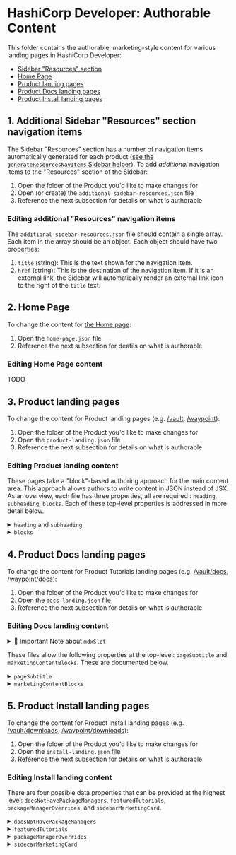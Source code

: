 # HashiCorp Developer: Authorable Content

This folder contains the authorable, marketing-style content for various landing pages in HashiCorp Developer:

- [Sidebar "Resources" section](#1-additional-sidebar-resources-section-navigation-items)
- [Home Page](#2-home-page)
- [Product landing pages](#3-product-landing-pages)
- [Product Docs landing pages](#4-product-docs-landing-pages)
- [Product Install landing pages](#5-product-install-landing-pages)

## 1. Additional Sidebar "Resources" section navigation items

The Sidebar "Resources" section has a number of navigation items automatically generated for each product ([see the `generateResourcesNavItems` Sidebar helper](/src/components/sidebar/helpers/generate-resources-nav-items.ts)). To add _additional_ navigation items to the "Resources" section of the Sidebar:

1. Open the folder of the Product you'd like to make changes for
2. Open (or create) the `additional-sidebar-resources.json` file
3. Reference the next subsection for details on what is authorable

### Editing additional "Resources" navigation items

The `additional-sidebar-resources.json` file should contain a single array. Each item in the array should be an object. Each object should have two properties:

1. `title` (string): This is the text shown for the navigation item.
2. `href` (string): This is the destination of the navigation item. If it is an external link, the Sidebar will automatically render an external link icon to the right of the `title` text.

## 2. Home Page

To change the content for [the Home page](https://developer.hashicorp.com/):

1. Open the `home-page.json` file
2. Reference the next subsection for deatils on what is authorable

### Editing Home Page content

TODO

## 3. Product landing pages

To change the content for Product landing pages (e.g. [/vault](https://developer.hashicorp.com/vault), [/waypoint](https://developer.hashicorp.com/waypoint)):

1. Open the folder of the Product you'd like to make changes for
2. Open the `product-landing.json` file
3. Reference the next subsection for details on what is authorable

### Editing Product landing content

These pages take a "block"-based authoring approach for the main content area. This approach allows authors to write content in JSON instead of JSX. As an overview, each file has three properties, all are required : `heading`, `subheading`, `blocks`. Each of these top-level properties is addressed in more detail below.

<details>
<summary><code>heading</code> and <code>subheading</code></summary>

Source:

```json5
{
	heading: 'Waypoint Documentation',
	subheading: 'Use Waypoint to deliver a PaaS-like experience for Kubernetes, ECS, and other platforms.',
	blocks: [
		/* ... */
	],
}
```

Result:

![](https://user-images.githubusercontent.com/4624598/158818382-e78ea677-85c1-41aa-92b4-ca8714f06f2d.png)

</details>

<details>
<summary><code>blocks</code></summary>

Each item in the `blocks` array represents a component on the page. Each of these items must have a `type` property, which can be one of the types listed below.

<!-- block: type heading -->

<details>
<summary>Block type: <code>"heading"</code></summary>

Heading blocks render HTML heading elements using [our Heading component](../components/heading/index.tsx). Each block accepts the following properties:

| Property  | Type                                                                | Details                                                                                                                                                                                                      |
| --------- | ------------------------------------------------------------------- | ------------------------------------------------------------------------------------------------------------------------------------------------------------------------------------------------------------ |
| `type`    | `"heading"`                                                         | Block type                                                                                                                                                                                                   |
| `heading` | `string`                                                            | Text for the heading                                                                                                                                                                                         |
| `level`   | [`2 \| 3 \| 4 \| 5 \| 6`](../components/heading/types.ts)           | Semantic heading level, for example `2` becomes `<h2>`. Note that there is already an `<h1>` rendered for the page, so only these values should be used.                                                     |
| `size`    | [`100 \| 200 \| 300 \| 400 \| 500`](../components/heading/types.ts) | Visual size of the heading. `500` is the largest size and `100` is the smallest. Visual size should generally reflect the semantic level, with `h2 = 300`, `h3 = 200`, and `h4` and below at the `100` size. |

Example: `h2` with `300` size:

```json5
{
	type: 'heading',
	heading: 'Featured Reference Docs',
	level: 2,
	size: 300,
}
```

![](https://user-images.githubusercontent.com/4624598/158818745-a20d1892-efa6-4053-9d00-811645d642aa.png)

Example: `h2` with `400` size:

```json5
{
	type: 'heading',
	heading: 'Explore Waypoint Documentation',
	level: 2,
	size: 400,
}
```

![](https://user-images.githubusercontent.com/4624598/158818617-2b8ce029-ad41-4081-8701-869d51abf40b.png)

</details>

<!-- block type: get_started -->

<details>
<summary>Block type: <code>"get_started"</code></summary>

The `"get_started"` block renders a heading, descriptive text, and a single link alongside a product icon.

| Property  | Type                                | Details                                                                               |
| --------- | ----------------------------------- | ------------------------------------------------------------------------------------- |
| `type`    | `"get_started"`                     | Block type                                                                            |
| `product` | [ProductSlug](../types/products.ts) | Product icon to be shown.                                                             |
| `heading` | `string`                            | Text for the heading                                                                  |
| `text`    | `string`                            | Descriptive text shown below the heading                                              |
| `link`    | `{ text: string, url: string }`     | [`StandaloneLink`](../components/standalone-link/index.tsx) shown below the body text |

Example: Waypoint `"get_started"` block

```json5
{
	type: 'get_started',
	product: 'waypoint',
	heading: 'Introduction to Waypoint',
	text: 'Welcome to Waypoint! This introduction section covers what Waypoint is, the problem Waypoint aims to solve, and how Waypoint compares to other software.',
	link: {
		text: 'Get Started',
		url: '/waypoint/docs/intro',
	},
}
```

![](https://user-images.githubusercontent.com/4624598/158821262-03798dca-12e6-487b-ac3e-e8bab51be8b1.png)

</details>

<!-- block type: cards -->

<details>
<summary>Block type: <code>"cards"</code></summary>

The `"cards"` block displays a grid of `CardLink`s, each linked using a single `url`.

| Property  | Type                                                        | Details                                        |
| --------- | ----------------------------------------------------------- | ---------------------------------------------- |
| `type`    | `"cards"`                                                   | Block type                                     |
| `columns` | `2 \| 3`                                                    | The maximum number of columns                  |
| `cards`   | `Array<{ icon, iconBrandColor, heading, text, url, tags }>` | An array of objects, described in detail below |

Each item in the `cards` array has the following structure:

| Property         | Type                                                                    | Details                                                                                                                                                                                                             |
| ---------------- | ----------------------------------------------------------------------- | ------------------------------------------------------------------------------------------------------------------------------------------------------------------------------------------------------------------- |
| `icon`           | (optional) `string`                                                     | Optional icon to show at the top of the card. Must be one of the keys in [the card component's icon dictionary](../views/product-landing/components/cards/icon-dict.js)                                             |
| `iconBrandColor` | (optional) [ProductBrandColor](../components/icon-tile/types.ts) string | Optional brand color override to apply to the icon. Defaults to the current product context.                                                                                                                        |
| `heading`        | `string`                                                                | Text for the card heading                                                                                                                                                                                           |
| `text`           | `string`                                                                | Text for the card body                                                                                                                                                                                              |
| `url`            | `string`                                                                | URL to link to                                                                                                                                                                                                      |
| `tags`           | (optional) `Array<string>`                                              | Optional array of tags, to be displayed as icons at the bottom of the card. Each tag string be one of the keys in [the card component's tag dictionary](../views/product-landing/components/cards/tag-icon-dict.js) |

Example: 2-column cards with icons

```json5
{
	type: 'cards',
	columns: 2,
	cards: [
		{
			icon: 'IconDocs',
			heading: 'Waypoint Reference Documentation',
			text: 'Learn and develop your knowledge of Waypoint with these tutorials and code resources.',
			url: '/waypoint/docs',
		},
		{
			icon: 'IconTerminal',
			heading: 'Waypoint CLI',
			text: 'Waypoint is controlled via a very easy to use command-line interface (CLI).',
			url: '/waypoint/commands',
		},
		{
			icon: 'IconBox',
			heading: 'Waypoint Plugins',
			text: 'Waypoint uses a plugin architecture to provide its build, registry, deploy, and release abilities.',
			url: '/waypoint/plugins',
		},
		{
			icon: 'IconDownload',
			heading: 'Waypoint Downloads',
			text: 'Please download the proper package for your operating system and architecture.',
			url: '/waypoint/downloads',
		},
	],
}
```

![](https://user-images.githubusercontent.com/4624598/158826286-cc94d884-fad7-4d5f-a3f5-52f4b931d7a6.png)

Example: 3-column cards with tags

```json5
{
	type: 'cards',
	columns: 3,
	cards: [
		{
			heading: 'Introduction to Waypoint',
			text: 'Deploying applications in the DevOps landscape can be confusing with so many...',
			tags: ['video', 'waypoint'],
			url: 'https://learn.hashicorp.com/tutorials/waypoint/get-started-intro',
		},
		{
			heading: 'Get Started - Kubernetes',
			text: 'Build, deploy, and release applications to a Kubernetes cluster.',
			tags: ['video', 'waypoint'],
			url: 'https://learn.hashicorp.com/collections/waypoint/get-started-kubernetes',
		},
		{
			heading: 'Get Started - Nomad',
			text: 'Build, deploy, and release applications to a Nomad cluster.',
			tags: ['video', 'waypoint'],
			url: 'https://learn.hashicorp.com/collections/waypoint/get-started-nomad',
		},
		{
			heading: 'Get Started - Docker',
			text: 'Start using Waypoint in only a few minutes on a local Docker instance.',
			tags: ['video', 'waypoint'],
			url: 'https://learn.hashicorp.com/tutorials/waypoint/get-started-docker',
		},
		{
			heading: 'Deploy an Application to AWS Elastic Container',
			text: 'Run a NodeJS application onto AWS elastic container Service...',
			tags: ['video', 'waypoint'],
			url: 'https://learn.hashicorp.com/tutorials/waypoint/aws-ecs',
		},
		{
			heading: 'Deploy an Application to Google Cloud Run',
			text: 'Run an application on Google Cloud Run with Waypoint',
			tags: ['video', 'waypoint'],
			url: 'https://learn.hashicorp.com/tutorials/waypoint/google-cloud-run',
		},
	],
}
```

![](https://user-images.githubusercontent.com/4624598/158826414-e4f7a18c-cfd8-4b8b-bc4e-58e58cb0224d.png)

</details>

</details>

## 4. Product Docs landing pages

To change the content for Product Tutorials landing pages (e.g. [/vault/docs](https://developer.hashicorp.com/vault/docs), [/waypoint/docs](https://developer.hashicorp.com/waypoint/docs)):

1. Open the folder of the Product you'd like to make changes for
2. Open the `docs-landing.json` file
3. Reference the next subsection for details on what is authorable

### Editing Docs landing content

<details>
<summary>🚨 Important Note about <code>mdxSlot</code></summary>

Some products also render MDX content in addition to the content specified in `marketingContentBlocks`. MDX content shows up very last in the page content. It can be authored in the product's repository, in the same file that was previously used to populate the content of these pages.

- For example, Waypoint's MDX content for this page can be edited at: [`hashicorp/waypoint`](hashicorp/waypoint) GitHub repository in the [`website/content/docs/index.mdx` file](https://github.com/hashicorp/waypoint/blob/main/website/content/docs/index.mdx).
- It is also important to note that to enable rendering MDX content in this view, `includeMDXSource: true` must be passed as an option to the `generateGetStaticProps` function exported from [`src/views/product-root-docs-path-landing/server`](/src/views/product-root-docs-path-landing/server.ts). See [`src/pages/waypoint/docs/index`](/src/pages/waypoint/docs/index.tsx) for example of how this is done.

</details>

These files allow the following properties at the top-level: `pageSubtitle` and `marketingContentBlocks`. These are documented below.

<details>
<summary><code>pageSubtitle</code></summary>

The `pageSubtitle` property is used to customize the text beneath the page title.

- The page title is automatically generated and reads "${ProductName} Documentation", for example: "Waypoint Documentation".
- The page title and subtitle are both placed to the right of an [`IconTileLogo`](https://developer.hashicorp.com/swingset/components/icontilelogo). This is something to be mindful of when determining the character length of the subtitle.

The following configuration:

```json
{
	"pageSubtitle": "Learn and develop your knowledge of Waypoint with these tutorials and code resources."
}
```

Outputs the following:

![Full window screenshot showing the example `pageSubtitle` text beneath the page heading.](/docs/images/ProductRootDocsPathLanding-pageSubtitle.png)

</details>

<details>
<summary><code>marketingContentBlocks</code></summary>

This property is an array of objects. Each object has properties that express what type of content block should be rendered. There are currently three types of blocks for this view. Listed in alphabetical order:

<!-- START OF card-grid DESCRIPTION -->

<details>
<summary>the <code>card-grid</code> block type</summary>

The `card-grid` block type handles rendering two things:

1. a grid of clickable cards
2. a heading element that labels the grid of cards

A `card-grid` block has three properties: `title`, `description`, and `cards`.

- `title` (required): plain text that will be rendered inside of a heading element. The level of the heading element will be automatically generated based on other blocks defined in `marketingContentBlocks`.
- `description` (optional): plain text to show after the heading element and before the grid of cards.
- `cards` (required): an array of objects. Each object must have the following properties:
  - `title`: plain text used to label a card with bold text.
  - `description`: plain text used to describe the linked content. This text is automatically ellipsed to take up a maxium of 3-lines.
  - `url`: where the user will be taken when they click the card.

The following configuration:

```json
{
	"marketingContentBlocks": [
		{
			"type": "card-grid",
			"title": "Secrets Management",
			"description": "Centrally store, access, and deploy secrets across applications, systems, and infrastructure.",
			"cards": [
				{
					"description": "Lorem ipsum dolor sit amet, consectetur adipiscing elit, sed do eiusmod tempor incididunt ut labore et dolore magna aliqua.",
					"title": "KV Secrets Engine",
					"url": "/vault/docs/secrets/kv"
				},
				{
					"description": "Lorem ipsum dolor sit amet, consectetur adipiscing elit, sed do eiusmod tempor incididunt ut labore et dolore magna aliqua.",
					"title": "Database Credentials",
					"url": "/vault/docs/secrets/databases"
				},
				{
					"description": "Lorem ipsum dolor sit amet, consectetur adipiscing elit, sed do eiusmod tempor incididunt ut labore et dolore magna aliqua.",
					"title": "Kubernetes Secrets",
					"url": "/vault/tutorials/kubernetes"
				}
			]
		}
	]
}
```

Will output the following:

![Zoomed in view of a `card-grid` block. The first row is a heading element that reads "Secrets Management". The second row is body text that reads "Centrally store, access, and deploy secrets across applications, systems, and infrastructure." The third row shows 3 cards. Each card has a bold title: "Kv Secrets Engine", "Database Credentials", and "Kubernetes Secrets". Below each card title is lorem-ipsum body text with ellipses at the end of the third line of content.](/docs/images/ProductRootDocsPathLanding-marketingContentBlocks-card-grid.png)

</details>

<!-- END OF card-grid DESCRIPTION -->

<!-- START OF icon-card-grid DESCRIPTION -->

<details>
<summary>the <code>icon-card-grid</code> block type</summary>

The `icon-card-grid` block type is similar to the `card-grid` block type in that it renders a grid of clickable cards. The `icon-card-grid` block does not have a `title` property for rendering a heading element, and the main difference between the two blocks is the content rendered in the cards.

An `icon-card-grid` block has one property:

- `cards` (required): an array of objects. Each object must have the following properties:
  - `iconName`: the string name for a Flight icon. The icons currently supported in this block can be found in [the `supported-icons.tsx` file](./components/supported-icons.tsx) All icon names can be found at [flight-hashicorp.vercel.app](https://flight-hashicorp.vercel.app/).
  - `text`: a brief string labeling the card.
  - `url`: where the user will be taken when the click the card.

The following configuration:

```json
{
  "type": "section-heading",
  "title": "Developers"
},
{
  "type": "icon-card-grid",
  "cards": [
    {
      "iconName": "guide",
      "text": "Client Libraries",
      "url": "/vault/api-docs/libraries"
    },
    {
      "iconName": "tools",
      "text": "API Reference",
      "url": "/vault/api-docs"
    },
    {
      "iconName": "connection",
      "text": "Sample Integrations",
      "url": "https://github.com/hashicorp/hello-vault-go"
    },
    {
      "iconName": "terminal",
      "text": "Code Samples",
      "url": "https://github.com/hashicorp/vault-examples"
    }
  ]
}
```

Will output the following:

![](/docs/images/ProductRootDocsPathLanding-marketingContentBlocks-icon-card-grid.png)

</details>

<!-- END OF icon-card-grid DESCRIPTION -->

<!-- START OF section-heading DESCRIPTION -->

<details>
<summary>the <code>section-heading</code> block type</summary>

The `section-heading` content block always renders an `<h2>` element. It should be used to label a new section of content. There is currently only one property to provide for this block:

- `title`: the text to place in the rendered `h2` element.

Notes on intended usage:

- Since the `card-grid` block has a heading element built in to its configuration, it is not necessary to use a `section-heading` with a singular `card-grid` block.
- If there are multiple, related `card-grid` blocks being rendered in a group, the group can be labeled with a single `section-heading` block. The heading elements rendered for the `card-grid` blocks will be automatically determined to be `<h3>` elements.

Example usage:

```json
{
	"type": "section-heading",
	"title": "Developers"
}
```

</details>

<!-- END OF section-heading DESCRIPTION -->

</details>

## 5. Product Install landing pages

To change the content for Product Install landing pages (e.g. [/vault/downloads](https://developer.hashicorp.com/vault/downloads), [/waypoint/downloads](https://developer.hashicorp.com/waypoint/downloads)):

1. Open the folder of the Product you'd like to make changes for
2. Open the `install-landing.json` file
3. Reference the next subsection for details on what is authorable

### Editing Install landing content

There are four possible data properties that can be provided at the highest level: `doesNotHavePackageManagers`, `featuredTutorials`, `packageManagerOverrides`, and `sidebarMarketingCard`.

<!-- doesNotHavePackageManagers -->

<details>
<summary><code>doesNotHavePackageManagers</code></summary>

This is an optional `boolean` property used for specifying if a product's downloads page should show package managers for each operating system. It only needs to be specified if no package managers need to be shown.

Example usage:

```json
{
	"doesNotHavePackageManagers": true
}
```

</details>

<!-- featuredTutorials -->

<details>
<summary><code>featuredTutorials</code></summary>

🚧 The Featured Tutorials section will see update soon with the Learn integration

This is an array of objects. For every object, a `LearnTutorialCard` component (coming soon) will be rendered in a grid of 3 columns or less, depending on the width of the viewport. Each object in the array has three properties:

- `description`: The description of the Tutorial or Collection
- `href`: The URL to the Tutorial or Collection
- `title`: The title of the Tutorial or Collection

</details>

<!-- packageManagerOverrides -->

<details>
<summary><code>packageManagerOverrides</code></summary>

This is an array of objects. There is a default list of package managers that is shown for every product (see the `generateDefaultPackageManagers` helper in [`ProductDownloadsView`](../views/product-downloads-view/helpers.ts)). This property can be used to override any of the default package managers based on the `os` and `label` properties provided.

Example usage showing an override for macOS Homebrew:

```json
{
	"packageManagerOverrides": [
		{
			"label": "Homebrew",
			"commands": ["brew install vagrant"],
			"os": "darwin"
		}
	]
}
```

</details>

<!-- sidecarMarketingCard -->

<details>
<summary><code>sidecarMarketingCard</code></summary>

This is an object for the marketing content located in a `Card` in the Sidecar of the downloads view.

- `title`: The title of the card, shown in a heavier weight font
- `subtitle`: The subtitle of the card, shown in a normal weight font
- `featuredDocsLinks`: An array of objects with the following properties:
  - `href`: The internal path to a documentation page
  - `label`: The text to show for the link

</details>
